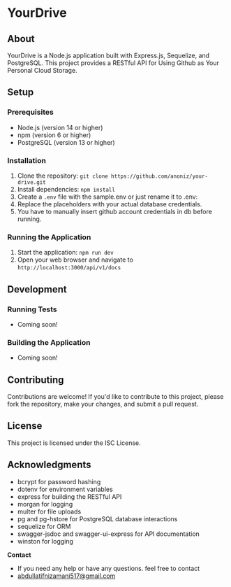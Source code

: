 **YourDrive**
================

**About**
--------

YourDrive is a Node.js application built with Express.js, Sequelize, and PostgreSQL. This project provides a RESTful API for Using Github as Your Personal Cloud Storage.

**Setup**
--------

### Prerequisites

* Node.js (version 14 or higher)
* npm (version 6 or higher)
* PostgreSQL (version 13 or higher)

### Installation

1. Clone the repository: `git clone https://github.com/anoniz/your-drive.git`
2. Install dependencies: `npm install`
3. Create a `.env` file with the sample.env or just rename it to .env:
4. Replace the placeholders with your actual database credentials.
5. You have to manually insert github account credentials in db before running.

### Running the Application

1. Start the application: `npm run dev`
2. Open your web browser and navigate to `http://localhost:3000/api/v1/docs`

**Development**
--------------

### Running Tests

* Coming soon!

### Building the Application

* Coming soon!

**Contributing**
--------------

Contributions are welcome! If you'd like to contribute to this project, please fork the repository, make your changes, and submit a pull request.

**License**
---------

This project is licensed under the ISC License.

**Acknowledgments**
----------------

* bcrypt for password hashing
* dotenv for environment variables
* express for building the RESTful API
* morgan for logging
* multer for file uploads
* pg and pg-hstore for PostgreSQL database interactions
* sequelize for ORM
* swagger-jsdoc and swagger-ui-express for API documentation
* winston for logging

**Contact**
* If you need any help or have any questions. feel free to contact
* abdullatifnizamani517@gmail.com